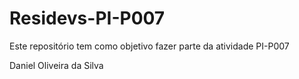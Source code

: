 # Residevs-PI-P007
Este repositório tem como objetivo fazer parte da atividade PI-P007

Daniel Oliveira da Silva
